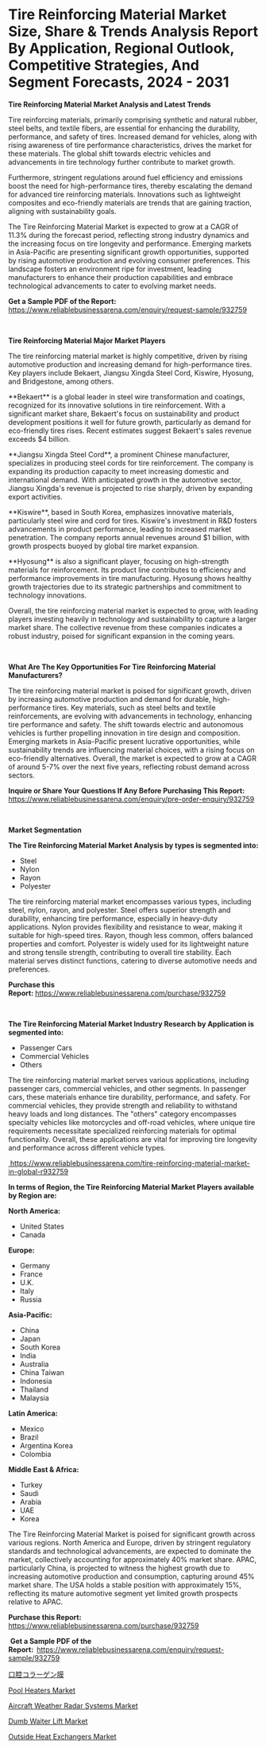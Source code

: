 <p><h1>Tire Reinforcing Material Market Size, Share & Trends Analysis Report By Application, Regional Outlook, Competitive Strategies, And Segment Forecasts, 2024 - 2031</h1></p><p><strong>Tire Reinforcing Material Market Analysis and Latest Trends</strong></p>
<p><p>Tire reinforcing materials, primarily comprising synthetic and natural rubber, steel belts, and textile fibers, are essential for enhancing the durability, performance, and safety of tires. Increased demand for vehicles, along with rising awareness of tire performance characteristics, drives the market for these materials. The global shift towards electric vehicles and advancements in tire technology further contribute to market growth. </p><p>Furthermore, stringent regulations around fuel efficiency and emissions boost the need for high-performance tires, thereby escalating the demand for advanced tire reinforcing materials. Innovations such as lightweight composites and eco-friendly materials are trends that are gaining traction, aligning with sustainability goals.</p><p>The Tire Reinforcing Material Market is expected to grow at a CAGR of 11.3% during the forecast period, reflecting strong industry dynamics and the increasing focus on tire longevity and performance. Emerging markets in Asia-Pacific are presenting significant growth opportunities, supported by rising automotive production and evolving consumer preferences. This landscape fosters an environment ripe for investment, leading manufacturers to enhance their production capabilities and embrace technological advancements to cater to evolving market needs.</p></p>
<p><strong>Get a Sample PDF of the Report:&nbsp;</strong> <a href="https://www.reliablebusinessarena.com/enquiry/request-sample/932759">https://www.reliablebusinessarena.com/enquiry/request-sample/932759</a></p>
<p>&nbsp;</p>
<p><strong>Tire Reinforcing Material Major Market Players</strong></p>
<p><p>The tire reinforcing material market is highly competitive, driven by rising automotive production and increasing demand for high-performance tires. Key players include Bekaert, Jiangsu Xingda Steel Cord, Kiswire, Hyosung, and Bridgestone, among others.</p><p>**Bekaert** is a global leader in steel wire transformation and coatings, recognized for its innovative solutions in tire reinforcement. With a significant market share, Bekaert's focus on sustainability and product development positions it well for future growth, particularly as demand for eco-friendly tires rises. Recent estimates suggest Bekaert's sales revenue exceeds $4 billion.</p><p>**Jiangsu Xingda Steel Cord**, a prominent Chinese manufacturer, specializes in producing steel cords for tire reinforcement. The company is expanding its production capacity to meet increasing domestic and international demand. With anticipated growth in the automotive sector, Jiangsu Xingda's revenue is projected to rise sharply, driven by expanding export activities.</p><p>**Kiswire**, based in South Korea, emphasizes innovative materials, particularly steel wire and cord for tires. Kiswire's investment in R&D fosters advancements in product performance, leading to increased market penetration. The company reports annual revenues around $1 billion, with growth prospects buoyed by global tire market expansion.</p><p>**Hyosung** is also a significant player, focusing on high-strength materials for reinforcement. Its product line contributes to efficiency and performance improvements in tire manufacturing. Hyosung shows healthy growth trajectories due to its strategic partnerships and commitment to technology innovations.</p><p>Overall, the tire reinforcing material market is expected to grow, with leading players investing heavily in technology and sustainability to capture a larger market share. The collective revenue from these companies indicates a robust industry, poised for significant expansion in the coming years.</p></p>
<p>&nbsp;</p>
<p><strong>What Are The Key Opportunities For Tire Reinforcing Material Manufacturers?</strong></p>
<p><p>The tire reinforcing material market is poised for significant growth, driven by increasing automotive production and demand for durable, high-performance tires. Key materials, such as steel belts and textile reinforcements, are evolving with advancements in technology, enhancing tire performance and safety. The shift towards electric and autonomous vehicles is further propelling innovation in tire design and composition. Emerging markets in Asia-Pacific present lucrative opportunities, while sustainability trends are influencing material choices, with a rising focus on eco-friendly alternatives. Overall, the market is expected to grow at a CAGR of around 5-7% over the next five years, reflecting robust demand across sectors.</p></p>
<p><strong>Inquire or Share Your Questions If Any Before Purchasing This Report:</strong> <a href="https://www.reliablebusinessarena.com/enquiry/pre-order-enquiry/932759">https://www.reliablebusinessarena.com/enquiry/pre-order-enquiry/932759</a></p>
<p>&nbsp;</p>
<p><strong>Market Segmentation</strong></p>
<p><strong>The Tire Reinforcing Material Market Analysis by types is segmented into:</strong></p>
<p><ul><li>Steel</li><li>Nylon</li><li>Rayon</li><li>Polyester</li></ul></p>
<p><p>The tire reinforcing material market encompasses various types, including steel, nylon, rayon, and polyester. Steel offers superior strength and durability, enhancing tire performance, especially in heavy-duty applications. Nylon provides flexibility and resistance to wear, making it suitable for high-speed tires. Rayon, though less common, offers balanced properties and comfort. Polyester is widely used for its lightweight nature and strong tensile strength, contributing to overall tire stability. Each material serves distinct functions, catering to diverse automotive needs and preferences.</p></p>
<p><strong>Purchase this Report:&nbsp;</strong><a href="https://www.reliablebusinessarena.com/purchase/932759">https://www.reliablebusinessarena.com/purchase/932759</a></p>
<p>&nbsp;</p>
<p><strong>The Tire Reinforcing Material Market Industry Research by Application is segmented into:</strong></p>
<p><ul><li>Passenger Cars</li><li>Commercial Vehicles</li><li>Others</li></ul></p>
<p><p>The tire reinforcing material market serves various applications, including passenger cars, commercial vehicles, and other segments. In passenger cars, these materials enhance tire durability, performance, and safety. For commercial vehicles, they provide strength and reliability to withstand heavy loads and long distances. The "others" category encompasses specialty vehicles like motorcycles and off-road vehicles, where unique tire requirements necessitate specialized reinforcing materials for optimal functionality. Overall, these applications are vital for improving tire longevity and performance across different vehicle types.</p></p>
<p><a href="https://www.reliablebusinessarena.com/tire-reinforcing-material-market-in-global-r932759">&nbsp;https://www.reliablebusinessarena.com/tire-reinforcing-material-market-in-global-r932759</a></p>
<p><strong>In terms of Region, the Tire Reinforcing Material Market Players available by Region are:</strong></p>
<p>
    <p> <strong> North America: </strong>
        <ul>
            <li>United States</li>
            <li>Canada</li>
        </ul>
        </p> 
    <p> <strong> Europe: </strong>
        <ul>
            <li>Germany</li>
            <li>France</li>
            <li>U.K.</li>
            <li>Italy</li>
            <li>Russia</li>
        </ul>
        </p> 
    <p> <strong> Asia-Pacific: </strong>
        <ul>
            <li>China</li>
            <li>Japan</li>
            <li>South Korea</li>
            <li>India</li>
            <li>Australia</li>
            <li>China Taiwan</li>
            <li>Indonesia</li>
            <li>Thailand</li>
            <li>Malaysia</li>
        </ul>
        </p> 
    <p> <strong> Latin America: </strong>
        <ul>
            <li>Mexico</li>
            <li>Brazil</li>
            <li>Argentina Korea</li>
            <li>Colombia</li>
        </ul>
        </p> 
    <p> <strong> Middle East & Africa: </strong>
        <ul>
            <li>Turkey</li>
            <li>Saudi</li>
            <li>Arabia</li>
            <li>UAE</li>
            <li>Korea</li>
        </ul>
    </p>
    </p>
<p><p>The Tire Reinforcing Material Market is poised for significant growth across various regions. North America and Europe, driven by stringent regulatory standards and technological advancements, are expected to dominate the market, collectively accounting for approximately 40% market share. APAC, particularly China, is projected to witness the highest growth due to increasing automotive production and consumption, capturing around 45% market share. The USA holds a stable position with approximately 15%, reflecting its mature automotive segment yet limited growth prospects relative to APAC.</p></p>
<p><strong>Purchase this Report: </strong><a href="https://www.reliablebusinessarena.com/purchase/932759">https://www.reliablebusinessarena.com/purchase/932759</a></p>
<p>&nbsp;<strong>Get a Sample PDF of the Report:&nbsp;&nbsp;</strong><a href="https://www.reliablebusinessarena.com/enquiry/request-sample/932759">https://www.reliablebusinessarena.com/enquiry/request-sample/932759</a></p>
<p><strong></strong></p>
<p><p><a href="https://medium.com/@monserrateklfnsch/oral-cavity-collagen-membrane-market-%E3%81%AF-%E3%82%B3%E3%82%B9%E3%83%88%E7%AE%A1%E7%90%86%E3%81%A8%E5%8A%B9%E7%8E%87%E5%90%91%E4%B8%8A%E3%82%92%E5%84%AA%E5%85%88%E3%81%97%E3%81%BE%E3%81%99-%E3%81%95%E3%82%89%E3%81%AB-%E5%A0%B1%E5%91%8A%E6%9B%B8%E3%81%AF%E5%B8%82%E5%A0%B4%E3%81%AE%E9%9C%80%E8%A6%81%E9%9D%A2%E3%81%A8%E4%BE%9B%E7%B5%A6%E9%9D%A2%E3%81%AE%E4%B8%A1%E6%96%B9%E3%82%92%E3%82%AB%E3%83%90%E3%83%BC%E3%81%97%E3%81%A6%E3%81%84%E3%81%BE%E3%81%99-oral-4b562508d5f2">口腔コラーゲン膜</a></p><p><a href="https://medium.com/@caigithemay20/the-growth-of-the-pool-heaters-market-has-been-significant-driven-by-various-critical-factors-79c847ec9360">Pool Heaters Market</a></p><p><a href="https://www.linkedin.com/pulse/aircraft-weather-radar-systems-industry-sector-new-technologies-pnpze?trackingId=jVd%2BxlVZR1SJpSc1Gm9q%2BQ%3D%3D">Aircraft Weather Radar Systems Market</a></p><p><a href="https://www.linkedin.com/pulse/global-dumb-waiter-lift-market-focus-product-type-floor-jq00c?trackingId=1m%2BmEuo7T8WTWjqu2m9Q4A%3D%3D">Dumb Waiter Lift Market</a></p><p><a href="https://issuu.com/reportprime-2/docs/outside-heat-exchangers-market-size_906df417d47e5c">Outside Heat Exchangers Market</a></p></p>